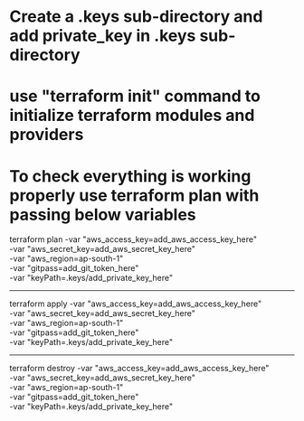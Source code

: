 
# Create a .keys sub-directory and add private_key in .keys sub-directory

# use "terraform init" command to initialize terraform modules and providers

# To check everything is working properly use terraform plan with passing below variables

terraform plan -var "aws_access_key=add_aws_access_key_here" \
               -var "aws_secret_key=add_aws_secret_key_here" \
							 -var "aws_region=ap-south-1" \
							 -var "gitpass=add_git_token_here" \
							 -var "keyPath=.keys/add_private_key_here"
							 
------------------------------------------------------------------------------------------
terraform apply -var "aws_access_key=add_aws_access_key_here" \
                -var "aws_secret_key=add_aws_secret_key_here" \
							  -var "aws_region=ap-south-1" \
							  -var "gitpass=add_git_token_here" \
							  -var "keyPath=.keys/add_private_key_here"
                
-------------------------------------------------------------------------------------------                
terraform destroy -var "aws_access_key=add_aws_access_key_here" \
                  -var "aws_secret_key=add_aws_secret_key_here" \
							    -var "aws_region=ap-south-1" \
							    -var "gitpass=add_git_token_here" \
							    -var "keyPath=.keys/add_private_key_here"
							    
